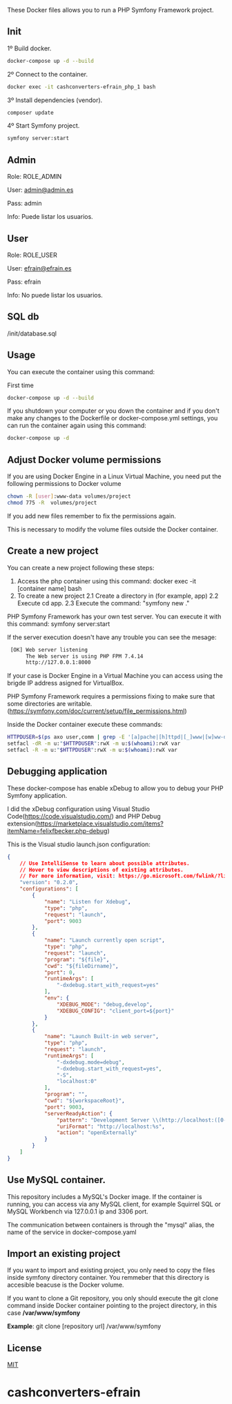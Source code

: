 These Docker files allows you to run a PHP Symfony Framework project.


## Init

1º Build docker.
```bash
docker-compose up -d --build
```

2º Connect to the container.
```bash
docker exec -it cashconverters-efrain_php_1 bash
```

3º Install dependencies (vendor).
```bash
composer update
```

4º Start Symfony project.
```bash
symfony server:start
```

## Admin

Role: ROLE_ADMIN

User: admin@admin.es

Pass: admin

Info: Puede listar los usuarios.

## User

Role: ROLE_USER

User: efrain@efrain.es

Pass: efrain

Info: No puede listar los usuarios.

## SQL db

/init/database.sql

## Usage

You can execute the container using this command:

First time
```bash
docker-compose up -d --build
```

If you shutdown your computer or you down the container and if you don't make any changes to the Dockerfile or docker-compose.yml settings, you can run the container again using this command:
```bash
docker-compose up -d
```

## Adjust Docker volume permissions
If you are using Docker Engine in a Linux Virtual Machine, you need put the following permissions to Docker volume

```bash
chown -R [user]:www-data volumes/project
chmod 775 -R  volumes/project
```

If you add new files remember to fix the permissions again.

This is necessary to modify the volume files outside the Docker container.

## Create a new project

You can create a new project following these steps:

1. Access the php container using this command: docker exec -it [container name] bash
2. To  create a new project 
2.1 Create a directory in (for example, app)
2.2 Execute cd app.
2.3 Execute the command: "symfony new ."

PHP Symfony Framework has your own test server. You can execute it with this command: symfony server:start

If the server execution doesn't have any trouble you can see the mesage:

```bash
 [OK] Web server listening
      The Web server is using PHP FPM 7.4.14       
      http://127.0.0.1:8000      
```
If your case is Docker Engine in a Virtual Machine you can access using the brigde IP address asigned for VirtualBox.


PHP Symfony Framework requires a permissions fixing  to make sure that some directories are writable.(https://symfony.com/doc/current/setup/file_permissions.html)

Inside the Docker container execute these commands:

```bash
HTTPDUSER=$(ps axo user,comm | grep -E '[a]pache|[h]ttpd|[_]www|[w]ww-data|[n]ginx' | grep -v root | head -1 | cut -d\  -f1)
setfacl -dR -m u:"$HTTPDUSER":rwX -m u:$(whoami):rwX var
setfacl -R -m u:"$HTTPDUSER":rwX -m u:$(whoami):rwX var
```

## Debugging application

These docker-compose has enable xDebug to allow you to debug your PHP Symfony application.

I did the xDebug configuration using Visual Studio Code(https://code.visualstudio.com/) and PHP Debug extension(https://marketplace.visualstudio.com/items?itemName=felixfbecker.php-debug)

This is the Visual studio launch.json configuration:

```json
{
    // Use IntelliSense to learn about possible attributes.
    // Hover to view descriptions of existing attributes.
    // For more information, visit: https://go.microsoft.com/fwlink/?linkid=830387
    "version": "0.2.0",
    "configurations": [
        {
            "name": "Listen for Xdebug",
            "type": "php",
            "request": "launch",
            "port": 9003
        },
        {
            "name": "Launch currently open script",
            "type": "php",
            "request": "launch",
            "program": "${file}",
            "cwd": "${fileDirname}",
            "port": 0,
            "runtimeArgs": [
                "-dxdebug.start_with_request=yes"
            ],
            "env": {
                "XDEBUG_MODE": "debug,develop",
                "XDEBUG_CONFIG": "client_port=${port}"
            }
        },
        {
            "name": "Launch Built-in web server",
            "type": "php",
            "request": "launch",
            "runtimeArgs": [
                "-dxdebug.mode=debug",
                "-dxdebug.start_with_request=yes",
                "-S",
                "localhost:0"
            ],
            "program": "",
            "cwd": "${workspaceRoot}",
            "port": 9003,
            "serverReadyAction": {
                "pattern": "Development Server \\(http://localhost:([0-9]+)\\) started",
                "uriFormat": "http://localhost:%s",
                "action": "openExternally"
            }
        }
    ]
}
```

## Use MySQL container.
This repository includes a MySQL's Docker image. If the container is running, you can access via any MySQL client, for example Squirrel SQL or MySQL Workbench via 127.0.0.1 ip and 3306 port.

The communication between containers is through the "mysql" alias, the name of the service in docker-compose.yaml

## Import an existing project

If you want to import and existing project, you only need to copy the files inside symfony directory container. You remmeber that this directory is accesible beacuse is the Docker volume.

If you want to clone a Git repository, you only should execute the git clone command inside Docker container pointing to the project directory, in this case **/var/www/symfony**

**Example**: git clone [repository url]  /var/www/symfony

## License
[MIT](https://choosealicense.com/licenses/mit/)
# cashconverters-efrain
